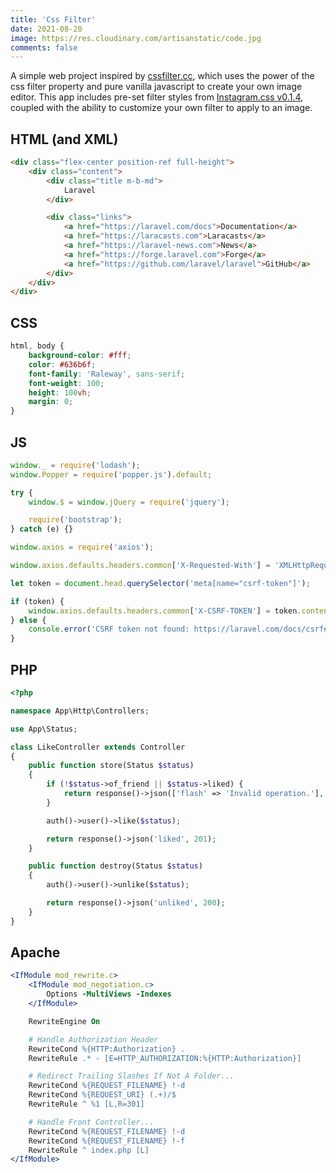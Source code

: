 ```yaml
---
title: 'Css Filter'
date: 2021-08-20
image: https://res.cloudinary.com/artisanstatic/code.jpg
comments: false
---
```

A simple web project inspired by [cssfilter.cc](https://www.cssfilters.co), which uses the power of the css filter property and pure vanilla javascript to create your own image editor.
This app includes pre-set filter styles from [Instagram.css v0.1.4](https://github.com/picturepan2/instagram.css), coupled with the ability to 
customize your own filter to apply to an image.

## HTML (and XML)

```html
<div class="flex-center position-ref full-height">
    <div class="content">
        <div class="title m-b-md">
            Laravel
        </div>

        <div class="links">
            <a href="https://laravel.com/docs">Documentation</a>
            <a href="https://laracasts.com">Laracasts</a>
            <a href="https://laravel-news.com">News</a>
            <a href="https://forge.laravel.com">Forge</a>
            <a href="https://github.com/laravel/laravel">GitHub</a>
        </div>
    </div>
</div>
```

## CSS

```css
html, body {
    background-color: #fff;
    color: #636b6f;
    font-family: 'Raleway', sans-serif;
    font-weight: 100;
    height: 100vh;
    margin: 0;
}
```

## JS

```js
window._ = require('lodash');
window.Popper = require('popper.js').default;

try {
    window.$ = window.jQuery = require('jquery');

    require('bootstrap');
} catch (e) {}

window.axios = require('axios');

window.axios.defaults.headers.common['X-Requested-With'] = 'XMLHttpRequest';

let token = document.head.querySelector('meta[name="csrf-token"]');

if (token) {
    window.axios.defaults.headers.common['X-CSRF-TOKEN'] = token.content;
} else {
    console.error('CSRF token not found: https://laravel.com/docs/csrf#csrf-x-csrf-token');
}
```

## PHP

```php
<?php

namespace App\Http\Controllers;

use App\Status;

class LikeController extends Controller
{
    public function store(Status $status)
    {
        if (!$status->of_friend || $status->liked) {
            return response()->json(['flash' => 'Invalid operation.'], 422);
        }

        auth()->user()->like($status);

        return response()->json('liked', 201);
    }

    public function destroy(Status $status)
    {
        auth()->user()->unlike($status);

        return response()->json('unliked', 200);
    }
}
```

## Apache

```apache
<IfModule mod_rewrite.c>
    <IfModule mod_negotiation.c>
        Options -MultiViews -Indexes
    </IfModule>

    RewriteEngine On

    # Handle Authorization Header
    RewriteCond %{HTTP:Authorization} .
    RewriteRule .* - [E=HTTP_AUTHORIZATION:%{HTTP:Authorization}]

    # Redirect Trailing Slashes If Not A Folder...
    RewriteCond %{REQUEST_FILENAME} !-d
    RewriteCond %{REQUEST_URI} (.+)/$
    RewriteRule ^ %1 [L,R=301]

    # Handle Front Controller...
    RewriteCond %{REQUEST_FILENAME} !-d
    RewriteCond %{REQUEST_FILENAME} !-f
    RewriteRule ^ index.php [L]
</IfModule>
```
